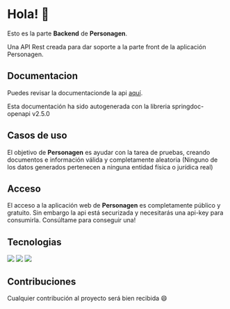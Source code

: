 # Hola! 👋

Esto es la parte **Backend** de **Personagen**. 

Una API Rest creada para dar soporte a la parte front de la aplicación Personagen. 

## Documentacion
Puedes revisar la documentacionde la api [aquí](https://personagen.fly.dev/swagger-ui/index.html#/).

Esta documentación ha sido autogenerada con la libreria springdoc-openapi v2.5.0

## Casos de uso
El objetivo de **Personagen** es ayudar con la tarea de pruebas, creando documentos e información válida y completamente aleatoria (Ninguno de los datos generados pertenecen a ninguna entidad física o jurídica real)

## Acceso
El acceso a la aplicación web de **Personagen** es completamente público y gratuito.
Sin embargo la api está securizada y necesitarás una api-key para consumirla. Consúltame para conseguir una!

## Tecnologias
![](<https://badgewind.vercel.app/api/-Java?badgeStyle=rounded-full&leftStyle=rounded-full&rightStyle=bg-transparent|font-black|w-12&icon=simple-icons:java&iconStyle=text-(@F77800)|w-5|h-5>)
![](<https://badgewind.vercel.app/api/-Spring?badgeStyle=rounded-full&leftStyle=rounded-full&rightStyle=bg-transparent|font-black|w-14&icon=simple-icons:spring&iconStyle=text-(@2CC40A)|w-5|h-5>)
![](<https://badgewind.vercel.app/api/-Docker?badgeStyle=rounded-full&leftStyle=rounded-full&rightStyle=bg-transparent|font-black|w-16&icon=simple-icons:docker&iconStyle=text-(@3FADFF)|w-5|h-5>)

## Contribuciones
Cualquier contribución al proyecto será bien recibida 😄
